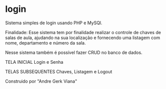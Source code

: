 # login

Sistema simples de login usando PHP e MySQl.

Finalidade: Esse sistema tem por finalidade realizar o controle de chaves de salas de aula, ajudando na sua localização e fornecendo 
uma listagem com nome, departamento e número da sala.

Nesse sistema também é possível fazer CRUD no banco de dados.

TELA INICIAL
Login e Senha

TELAS SUBSEQUENTES
Chaves, Listagem e Logout

Construido por "Andre Gerk Viana"
